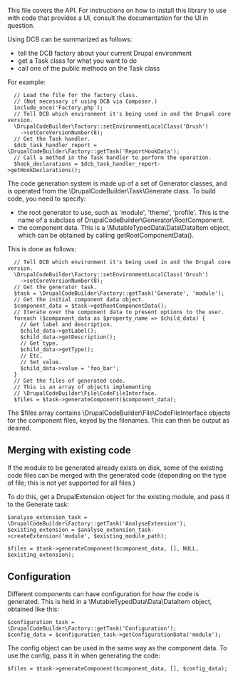 This file covers the API. For instructions on how to install this library to use
with code that provides a UI, consult the documentation for the UI in question.

Using DCB can be summarized as follows:
- tell the DCB factory about your current Drupal environment
- get a Task class for what you want to do
- call one of the public methods on the Task class

For example:

```
  // Load the file for the factory class.
  // (Not necessary if using DCB via Composer.)
  include_once('Factory.php');
  // Tell DCB which environment it's being used in and the Drupal core version.
  \DrupalCodeBuilder\Factory::setEnvironmentLocalClass('Drush')
    ->setCoreVersionNumber(8);
  // Get the Task handler.
  $dcb_task_handler_report = \DrupalCodeBuilder\Factory::getTask('ReportHookData');
  // Call a method in the Task handler to perform the operation.
  $hook_declarations = $dcb_task_handler_report->getHookDeclarations();
```

The code generation system is made up of a set of Generator classes, and is
operated from the \DrupalCodeBuilder\Task\Generate class. To build code, you
need to specify:
- the root generator to use, such as 'module', 'theme', 'profile'. This is the
  name of a subclass of DrupalCodeBuilder\Generator\RootComponent.
- the component data. This is a \MutableTypedData\Data\DataItem object, which
  can be obtained by calling getRootComponentData().

This is done as follows:

```
  // Tell DCB which environment it's being used in and the Drupal core version.
  \DrupalCodeBuilder\Factory::setEnvironmentLocalClass('Drush')
    ->setCoreVersionNumber(8);
  // Get the generator task.
  $task = \DrupalCodeBuilder\Factory::getTask('Generate', 'module');
  // Get the initial component data object.
  $component_data = $task->getRootComponentData();
  // Iterate over the component data to present options to the user.
  foreach ($component_data as $property_name => $child_data) {
    // Get label and description.
    $child_data->getLabel();
    $child_data->getDescription();
    // Get type.
    $child_data->getType();
    // Etc.
    // Set value.
    $child_data->value = 'foo_bar';
  }
  // Get the files of generated code.
  // This is an array of objects implementing
  // \DrupalCodeBuilder\File\CodeFileInterface.
  $files = $task->generateComponent($component_data);
```

The $files array contains \DrupalCodeBuilder\File\CodeFileInterface objects for
the component files, keyed by the filenames. This can then be output as desired.

## Merging with existing code

If the module to be generated already exists on disk, some of the existing code
files can be merged with the generated code (depending on the type of file; this
is not yet supported for all files.)

To do this, get a DrupalExtension object for the existing module, and pass it to
the Generate task:

```
$analyse_extension_task = \DrupalCodeBuilder\Factory::getTask('AnalyseExtension');
$existing_extension = $analyse_extension_task->createExtension('module', $existing_module_path);

$files = $task->generateComponent($component_data, [], NULL, $existing_extension);
```

## Configuration

Different components can have configuration for how the code is generated. This
is held in a \MutableTypedData\Data\DataItem object, obtained like this:

```
$configuration_task = \DrupalCodeBuilder\Factory::getTask('Configuration');
$config_data = $configuration_task->getConfigurationData('module');
```

The config object can be used in the same way as the component data. To use
the config, pass it in when generating the code:

```
$files = $task->generateComponent($component_data, [], $config_data);
```
